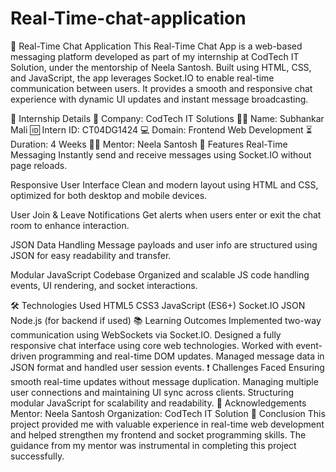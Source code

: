 # Real-Time-chat-application
💬 Real-Time Chat Application
This Real-Time Chat App is a web-based messaging platform developed as part of my internship at CodTech IT Solution, under the mentorship of Neela Santosh. Built using HTML, CSS, and JavaScript, the app leverages Socket.IO to enable real-time communication between users. It provides a smooth and responsive chat experience with dynamic UI updates and instant message broadcasting.

📄 Internship Details
🏢 Company: CodTech IT Solutions
👨‍💻 Name: Subhankar Mali
🆔 Intern ID: CT04DG1424
💻 Domain: Frontend Web Development
⏳ Duration: 4 Weeks
👨‍🏫 Mentor: Neela Santosh
🚀 Features
Real-Time Messaging
Instantly send and receive messages using Socket.IO without page reloads.

Responsive User Interface
Clean and modern layout using HTML and CSS, optimized for both desktop and mobile devices.

User Join & Leave Notifications
Get alerts when users enter or exit the chat room to enhance interaction.

JSON Data Handling
Message payloads and user info are structured using JSON for easy readability and transfer.

Modular JavaScript Codebase
Organized and scalable JS code handling events, UI rendering, and socket interactions.

🛠️ Technologies Used
HTML5
CSS3
JavaScript (ES6+)
Socket.IO
JSON
Node.js (for backend if used)
📚 Learning Outcomes
Implemented two-way communication using WebSockets via Socket.IO.
Designed a fully responsive chat interface using core web technologies.
Worked with event-driven programming and real-time DOM updates.
Managed message data in JSON format and handled user session events.
❗ Challenges Faced
Ensuring smooth real-time updates without message duplication.
Managing multiple user connections and maintaining UI sync across clients.
Structuring modular JavaScript for scalability and readability.
🙌 Acknowledgements
Mentor: Neela Santosh
Organization: CodTech IT Solution
📌 Conclusion
This project provided me with valuable experience in real-time web development and helped strengthen my frontend and socket programming skills. The guidance from my mentor was instrumental in completing this project successfully.


<!-- Uploading "Screenshot 2025-07-13 141347.png"... -->
<!-- Uploading "Screenshot 2025-07-13 141405.png"... -->
